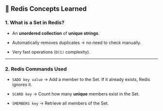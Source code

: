 🔑 Redis Concepts Learned
-------------------------

### 1\. What is a Set in Redis?

*   An **unordered collection** of **unique strings**.
    
*   Automatically removes duplicates → no need to check manually.
    
*   Very fast operations (`O(1)` complexity).
    

* * *

### 2\. Redis Commands Used

*   `SADD key value` → Add a member to the Set. If it already exists, Redis ignores it.
    
*   `SCARD key` → Count how many **unique** members exist in the Set.
    
*   `SMEMBERS key` → Retrieve all members of the Set.